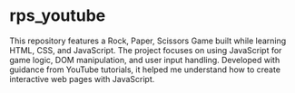 # rps_youtube
This repository features a Rock, Paper, Scissors Game built while learning HTML, CSS, and JavaScript. The project focuses on using JavaScript for game logic, DOM manipulation, and user input handling. Developed with guidance from YouTube tutorials, it helped me understand how to create interactive web pages with JavaScript.

